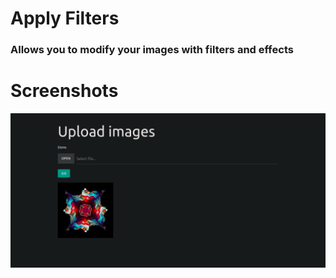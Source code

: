 # Apply Filters

### Allows you to modify your images with filters and effects 

# Screenshots

![](images/ss.png)